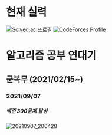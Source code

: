 # 현재 실력
[![Solved.ac
프로필](http://mazassumnida.wtf/api/v2/generate_badge?boj=moonsong98)](https://solved.ac/moonsong98)
[![CodeForces Profile](https://cf.leed.at?id=moonsong98)](https://codeforces.com/profile/moonsong98)


# 알고리즘 공부 연대기
## 군복무 (2021/02/15~)
### 2021/09/07
##### 백준 300문제 달성
![20210907_200428](https://user-images.githubusercontent.com/37493475/132334639-dcf8ea1b-e29c-4343-829c-0794da26c6b1.png)
